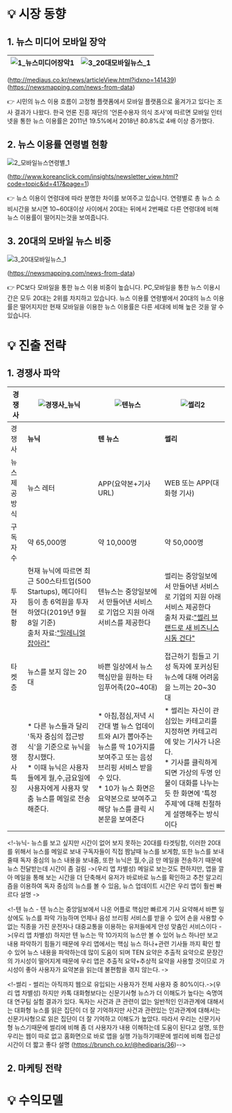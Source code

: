 # :bulb: 시장 동향

## 1. 뉴스 미디어 모바일 장악

![1_뉴스미디어장악1](https://user-images.githubusercontent.com/47167335/66268452-79481f00-e878-11e9-8152-448d78bf3630.PNG)|![3_20대모바일뉴스_1](https://user-images.githubusercontent.com/47167335/66286342-f7093a80-e90b-11e9-815b-c778e8440814.PNG)
------|------

(http://mediaus.co.kr/news/articleView.html?idxno=141439)
(https://newsmapping.com/news-from-data)

:point_right: 시민의 뉴스 이용 흐름이 고정형 플랫폼에서 모바일 플랫픔으로 옮겨가고 있다는 조사 결과가 나왔다.
한국 언론 진흥 재단의 '언론수용자 의식 조사'에 따르면 모바일 인터넷을 통한 뉴스 이용률은 2011년 19.5%에서  2018년 80.8%로 4배 이상 증가했다.

## 2. 뉴스 이용률 연령별 현황

![2_모바일뉴스연령별_1](https://user-images.githubusercontent.com/47167335/66268493-d04df400-e878-11e9-81b8-42b19abf9a6c.PNG)

(http://www.koreanclick.com/insights/newsletter_view.html?code=topic&id=417&page=1)

:point_right: 뉴스 이용이 연령대에 따라 분명한 차이를 보여주고 있습니다. 연령별로 총 뉴스 소비시간을 보시면 10~60대이상 사이에서 20대는 뒤에서 2번째로 다른 연령대에 비해 뉴스 이용률이 떨어지는것을 보여줍니다.

## 3. 20대의 모바일 뉴스 비중

![3_20대모바일뉴스_1](https://user-images.githubusercontent.com/47167335/66268494-d2b04e00-e878-11e9-8ca5-8c6be6fe7b56.PNG)

(https://newsmapping.com/news-from-data)

:point_right: PC보다 모바일을 통한 뉴스 이용 비중이 높습니다. PC,모바일을 통한 뉴스 이용시간은 모두 20대는 2위를 차지하고 있습니다. 뉴스 이용률 연령별에서 20대의 뉴스 이용률은 떨어지지만 현재 모바일을 이용한 뉴스 이용률은 다른 세대에 비해 높은 것을 알 수 있습니다.



# :bulb: 진출 전략
## 1. 경쟁사 파악
경쟁사 | ![경쟁사_뉴닉](https://user-images.githubusercontent.com/47167335/66270919-96d6b200-e893-11e9-866d-40cb948c7fae.PNG)| ![텐뉴스](https://user-images.githubusercontent.com/47167335/66270921-96d6b200-e893-11e9-8e2a-cfdd12eb3076.PNG)| ![썰리2](https://user-images.githubusercontent.com/47167335/66271024-5c214980-e894-11e9-8704-d50bfbafb12c.PNG)
------|------|------|------
경쟁사 | **뉴닉** | **텐 뉴스** | **썰리**
뉴스 제공 방식 | 뉴스 레터| APP(요약본+기사URL) | WEB 또는 APP(대화형 기사)
구독자 수 | 약 65,000명|약 10,000명|약 50,000명
투자 현황 |현재 뉴닉에 따르면 최근 500스타트업(500 Startups), 메디아티 등이 총 6억원을 투자 하였다(2019년 9월 8일 기준)<br>출처 자료:["밀레니얼 잡아라"]|텐뉴스는 중앙일보에서 만들어낸 서비스로 기업으 지원 아래 서비스를 제공한다|썰리는 중앙일보에서 만들어낸 서비스로 기업의 지원 아래 서비스 제공한다<br> 출처 자료:["썰리 브랜드로 새 비즈니스 시동 건다"]
타켓층 | 뉴스를 보지 않는 20대|바쁜 일상에서 뉴스 핵심만을 원하는 타임푸어족(20~40대)| 접근하기 힘들고 기성 독자에 포커싱된 뉴스에 대해 어려움을 느끼는 20~30대
경쟁사 특징| * 다른 뉴스들과 달리 '독자 중심의 접근방식'을 기준으로 뉴닉을 창시했다.<br> * 이때 뉴닉은 사용자들에게 월,수,금요일에 사용자에게 사용자 맞춤 뉴스를 메일로 전송해준다.| * 아침,점심,저녁 시간대 별 뉴스 업데이트와 AI가 뽑아주는 뉴스를 딱 10가지를 보여주고 또는 음성 브리핑 서비스 받을 수 있다.<br> * 10가 뉴스 화면은 요약본으로 보여주고 해당 뉴스를 클릭 시 본문을 보여준다| * 썰리는 자신이 관심있는 카테고리를 지정하면 카테고리에 맞는 기사가 나온다.<br> * 기사를 클릭하게 되면 가상의 두명 인물이 대화를 나누는듯 한 화면에 '특정 주제'에 대해 친절하게 설명해주는 방식이다

<!-뉴닉- 뉴스를 보고 싶지만 시간이 없어 보지 못하는 20대를 타겟팅함, 이러한 20대를 위해서 뉴스를 메일로 보내 구독자들이 직접 짬날때 뉴스를 보게함, 또한 뉴스를 보내줄때 독자 중심의 뉴스 내용을 보내줌, 또한 뉴닉은 월,수,금 만 메일을 전송하기 때문에 뉴스 전달받는데 시간이 좀 걸림 ->(우리 앱 차별성) 메일로 보는것도 편하지만, 앱을 깔아 메일을 통해 보는 시간을 더 단축해서 유저가 바로바로 뉴스를 확인하고 추천 알고리즘을 이용하여 독자 중심의 뉴스를 볼 수 있음, 뉴스 업데이트 시간은 우리 앱이 훨씬 빠르다 설명 ->

<!-텐 뉴스 - 텐 뉴스는 중앙일보에서 나온 어플로 핵심만 빠르게 기사 요약해서 바쁜 일상에도 뉴스를 파악 가능하며 언제나 음성 브리핑 서비스를 받을 수 있어 손을 사용할 수 없는 직종을 가진 운전자나 대중교통을 이용하는 유저들에게 안성 맞춤인 서비스이다 ->(우리 앱 차별성) 하지만 텐 뉴스는 딱 10가지의 뉴스만 볼 수 있어 뉴스 하나만 보고 내용 파악하기 힘들기 때문에 우리 앱에서는 핵심 뉴스 하나+관련 기사들 까지 확인 할 수 있어 뉴스 내용을 파악하는데 많이 도움이 되며 TEN 요약은 추출적 요약으로 문장간의 가시성이 떨어지게 때문에 우리 앱은 추출적 요약+추상적 요약을 사용할 것이므로 가시성이 좋아 사용자가 요약본을 읽는데 불편함을 겪지 않는다. ->

<!-썰리 - 썰리는 아직까지 웹으로 유입되는 사용자가 전체 사용자 중 80%이다.->(우리 앱 차별성) 하지만 카톡 대화형보다는 신문기사형 뉴스가 더 이해도가 높다는 숙명여대 연구팀 실험 결과가 있다. 독자는 사건과 큰 관련이 없는 일반적인 인과관계에 대해서는 대화형 뉴스를 읽은 집단이 더 잘 기억하지만 사건과 관련있는 인과관계에 대해서는 신문기사형으로 읽은 집단이 더 잘 기억하고 이해도가 높았다. 따라서 우리는 신문기사형 뉴스기때문에 썰리에 비해 좀 더 사용자가 내용 이해하는데 도움이 된다고 설명, 또한 우리는 웹이 따로 없고 홈화면으로 바로 앱을 실행 가능하기때문에 썰리에 비해 접근성 시간이 더 짧고 좋다 설명
(https://brunch.co.kr/@hediparis/36)-->

## 2. 마케팅 전략


# :bulb: 수익모델




["밀레니얼 잡아라"]:http://biz.chosun.com/site/data/html_dir/2019/08/13/2019081302370.html
["썰리 브랜드로 새 비즈니스 시동 건다"]:http://www.editw.or.kr/news/articleView.html?idxno=391
